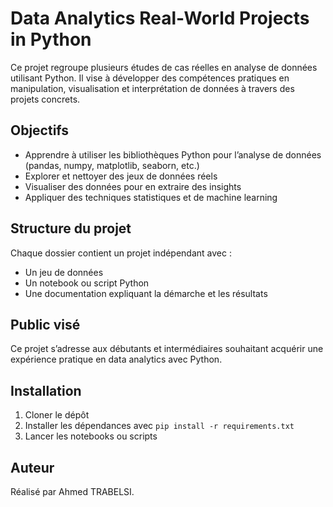 # Data Analytics Real-World Projects in Python

Ce projet regroupe plusieurs études de cas réelles en analyse de données utilisant Python. Il vise à développer des compétences pratiques en manipulation, visualisation et interprétation de données à travers des projets concrets.

## Objectifs

- Apprendre à utiliser les bibliothèques Python pour l’analyse de données (pandas, numpy, matplotlib, seaborn, etc.)
- Explorer et nettoyer des jeux de données réels
- Visualiser des données pour en extraire des insights
- Appliquer des techniques statistiques et de machine learning

## Structure du projet

Chaque dossier contient un projet indépendant avec :

- Un jeu de données
- Un notebook ou script Python
- Une documentation expliquant la démarche et les résultats

## Public visé

Ce projet s’adresse aux débutants et intermédiaires souhaitant acquérir une expérience pratique en data analytics avec Python.

## Installation

1. Cloner le dépôt
2. Installer les dépendances avec `pip install -r requirements.txt`
3. Lancer les notebooks ou scripts

## Auteur

Réalisé par Ahmed TRABELSI.
